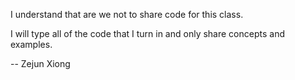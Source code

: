 I understand that are we not to share code for this class.

I will type all of the code that I turn in and only share concepts and examples.

-- Zejun Xiong
